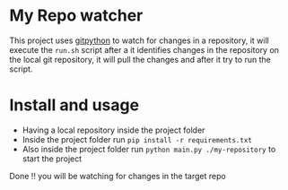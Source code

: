 # My Repo watcher

This project uses [gitpython](https://gitpython.readthedocs.io/en/stable/intro.html) to watch for changes in a repository, it will execute the `run.sh` script after a it identifies changes in the repository on the local git repository, it will pull the changes and after it try to run the script.

# Install and usage
+ Having a local repository inside the project folder
+ Inside the project folder run `pip install -r requirements.txt`
+ Also inside the project folder run `python main.py ./my-repository` to start the project

Done !! you will be watching for changes in the target repo